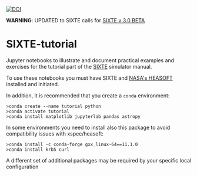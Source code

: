[![DOI](https://zenodo.org/badge/472438177.svg)](https://zenodo.org/badge/latestdoi/472438177)

**WARNING**: UPDATED to SIXTE calls for [SIXTE v 3.0 BETA](https://www.sternwarte.uni-erlangen.de/sixte/)

# SIXTE-tutorial
Jupyter notebooks to illustrate and document practical examples and exercises for the tutorial part of the [SIXTE](http://www.sternwarte.uni-erlangen.de/research/sixte/index.php) simulator manual.

To use these notebooks you must have SIXTE and [NASA's HEASOFT](https://heasarc.gsfc.nasa.gov/lheasoft/) installed and initiated.

In addition, it is recommended that you create a `conda` environment:

    >conda create --name tutorial python  
    >conda activate tutorial    
    >conda install matplotlib jupyterlab pandas astropy

In some environments you need to install also this package to avoid compatibility issues with xspec/heasoft:

    >conda install -c conda-forge gxx_linux-64==11.1.0  
    >conda install krb5 curl

A different set of additional packages may be required by your specific local configuration



